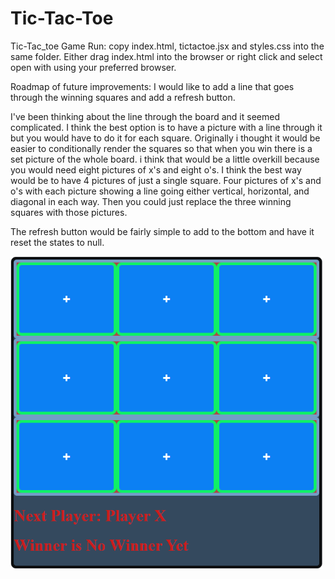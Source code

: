 # Tic-Tac-Toe
 Tic-Tac_toe Game
 Run: copy index.html, tictactoe.jsx and styles.css into the same folder. Either drag index.html into the browser or right click and select open with using your preferred browser.

Roadmap of future improvements:
I would like to add a line that goes through the winning squares and add a refresh button.

I've been thinking about the line through the board and it seemed complicated. I think the best option is to have a picture with a line through it but you would have to do it for each square. Originally i thought it would be easier to conditionally render the squares so that when you win there is a set picture of the whole board. i think that would be a little overkill because you would need eight pictures of x's and eight o's. I think the best way would be to have 4 pictures of just a single square. Four pictures of x's and o's with each picture showing a line going either vertical, horizontal, and diagonal in each way. Then you could just replace the three winning squares with those pictures.

The refresh button would be fairly simple to add to the bottom and have it reset the states to null.

<img src="Tic-Tac-Toe_screenshot.png" style= "width: 500px; height: 500px">